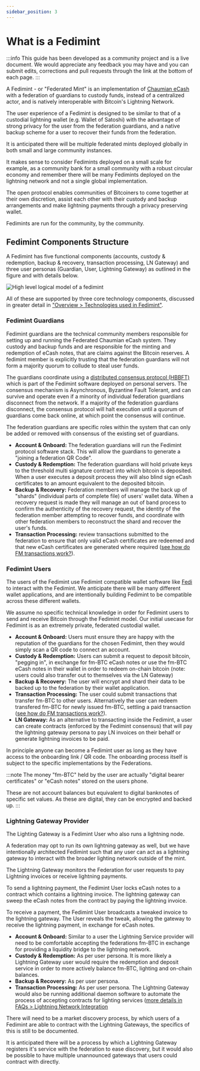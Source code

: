 ```yaml
---
sidebar_position: 3
---
```


# What is a Fedimint

:::info
This guide has been developed as a community project and is a live document. We would appreciate any feedback you may have and you can submit edits, corrections and pull requests through the link at the bottom of each page.
:::

A Fedimint - or "Federated Mint" is an implementation of [Chaumian eCash](../CommonTerms/Blind%20Signatures) with a federation of guardians to custody funds, instead of a centralized actor, and is natively interoperable with Bitcoin's Lightning Network.

The user experience of a Fedimint is designed to be similar to that of a custodial lightning wallet (e.g. Wallet of Satoshi) with the advantage of strong privacy for the user from the federation guardians, and a native backup scheme for a user to recover their funds from the federation.

It is anticipated there will be multiple federated mints deployed globally in both small and large community instances.

It makes sense to consider Fedimints deployed on a small scale for example, as a community bank for a small community with a robust circular economy and remember there will be many Fedimints deployed on the lightning network and not a single global implementation.

The open protocol enables communities of Bitcoiners to come together at their own discretion, assist each other with their custody and backup arrangements and make lightning payments through a privacy preserving wallet.

Fedimints are run for the community, by the community.

## Fedimint Components Structure

A Fedimint has five functional components (accounts, custody & redemption, backup & recovery, transaction processing, LN Gateway) and three user personas (Guardian, User, Lightning Gateway) as outlined in the figure and with details below.

![High level logical model of a fedimint](/img/raw-figures/fm-logical.excalidraw.png)

All of these are supported by three core technology components, discussed in greater detail in ["Overview > Technologies used in Fedimint"](TechCompontents).

### Fedimint Guardians

Fedimint guardians are the technical community members responsible for setting up and running the Federated Chaumian eCash system. They custody and backup funds and are responsible for the minting and redemption of eCash notes, that are claims against the Bitcoin reserves. A fedimint member is explicitly trusting that the federation guardians will not form a majority quorum to collude to steal user funds.

The guardians coordinate using a [distributed consensus protocol (HBBFT)](../CommonTerms/HBBFTConsensus) which is part of the Fedimint software deployed on personal servers. The consensus mechanism is Asynchronous, Byzantine Fault Tolerant, and can survive and operate even if a minority of individual federation guardians disconnect from the network. If a majority of the federation guardians disconnect, the consensus protocol will halt execution until a quorum of guardians come back online, at which point the consensus will continue.

The federation guardians are specific roles within the system that can only be added or removed with consensus of the existing set of guardians.

- **Account & Onboard:** The federation guardians will run the Fedimint protocol software stack. This will allow the guardians to generate a "joining a federation QR Code".
- **Custody & Redemption:** The federation guardians will hold private keys to the threshold multi signature contract into which bitcoin is deposited. When a user executes a deposit process they will also blind sign eCash certificates to an amount equivalent to the deposited bitcoin.
- **Backup & Recovery:** Federation members will manage the back up of "shards" (individual parts of complete file) of users' wallet data. When a recovery request is made they will manage an out of band process to confirm the authenticity of the recovery request, the identity of the federation member attempting to recover funds, and coordinate with other federation members to reconstruct the shard and recover the user's funds.
- **Transaction Processing:** review transactions submitted to the federation to ensure that only valid eCash certificates are redeemed and that new eCash certificates are generated where required ([see how do FM transactions work?](How-FM-Transactions-Work)).

### Fedimint Users

The users of the Fedimint use Fedimint compatible wallet software like [Fedi](https://www.fedi.xyz) to interact with the Fedimint. We anticipate there will be many different wallet applications, and are intentionally building Fedimint to be compatible across these different wallets.

We assume no specific technical knowledge in order for Fedimint users to send and receive Bitcoin through the Fedimint model. Our initial usecase for Fedimint is as an extremely private, federated custodial wallet.

- **Account & Onboard:** Users must ensure they are happy with the reputation of the guardians for the chosen Fedimint, then they would simply scan a QR code to connect an account.
- **Custody & Redemption:** Users can submit a request to deposit bitcoin, "pegging in", in exchange for fm-BTC eCash notes or use the fm-BTC eCash notes in their wallet in order to redeem on-chain bitcoin (note: users could also transfer out to themselves via the LN Gateway)
- **Backup & Recovery:** The user will encrypt and shard their data to be backed up to the federation by their wallet application.
- **Transaction Processing:** The user could submit transactions that transfer fm-BTC to other users. Alternatively the user can redeem transfered fm-BTC for newly issued fm-BTC, settling a paid transaction ([see how do FM transactions work?](How-FM-Transactions-Work)).
- **LN Gateway:** As an alternative to transacting inside the Fedimint, a user can create contracts (enforced by the Fedimint consensus) that will pay the lightning gateway persona to pay LN invoices on their behalf or generate lightning invoices to be paid.

In principle anyone can become a Fedimint user as long as they have access to the onboarding link / QR code. The onboarding process itself is subject to the specific implementations by the Federations.

:::note
The money "fm-BTC" held by the user are actually "digital bearer certificates" or "eCash notes" stored on the users phone.

These are not account balances but equivalent to digital banknotes of specific set values. As these are digital, they can be encrypted and backed up.
:::

### Lightning Gateway Provider

The Lighting Gateway is a Fedimint User who also runs a lightning node. 

A federation may opt to run its own lightning gateway as well, but we have intentionally architected Fedimint such that any user can act as a lightning gateway to interact with the broader lighting network outside of the mint.

The Lightning Gateway monitors the Federation for user requests to pay Lightning invoices or receive lightning payments. 

To send a lightning payment, the Fedimint User locks eCash notes to a contract which contains a lightning invoice. The lightning gateway can sweep the eCash notes from the contract by paying the lightning invoice. 

To receive a payment, the Fedimint User broadcasts a tweaked invoice to the lightning gateway. The User reveals the tweak, allowing the gateway to receive the lightning payment, in exchange for eCash notes.

- **Account & Onboard:** Similar to a user the Lightning Service provider will need to be comfortable accepting the federations fm-BTC in exchange for providing a liquidity bridge to the lightning network.
- **Custody & Redemption:** As per user persona. It is more likely a Lightning Gateway user would require the redemption and deposit service in order to more actively balance fm-BTC, lighting and on-chain balances.
- **Backup & Recovery:** As per user persona.
- **Transaction Processing:** As per user persona. The Lightning Gateway would also be running additional daemon software to automate the process of accepting contracts for lighting services ([more details in FAQs > Lightning Network Integration](How-FM-Transactions-Work)

There will need to be a market discovery process, by which users of a Fedimint are able to contract with the Lightning Gateways, the specifics of this is still to be documented.

It is anticipated there will be a process by which a Lightning Gateway registers it's service with the federation to ease discovery, but it would also be possible to have multiple unannounced gateways that users could contract with directly.

